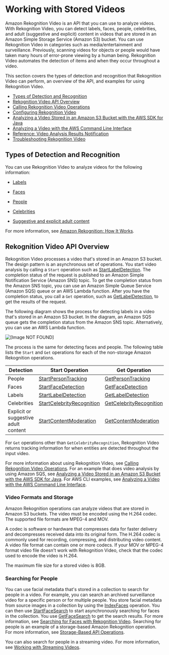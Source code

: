 # Working with Stored Videos<a name="video"></a>

Amazon Rekognition Video is an API that you can use to analyze videos\. With Rekognition Video, you can detect labels, faces, people, celebrities, and adult \(suggestive and explicit\) content in videos that are stored in an Amazon Simple Storage Service \(Amazon S3\) bucket\. You can use Rekognition Video in categories such as media/entertainment and surveillance\. Previously, scanning videos for objects or people would have taken many hours of error\-prone viewing by a human being\. Rekognition Video automates the detection of items and when they occur throughout a video\.

This section covers the types of detection and recognition that Rekognition Video can perform, an overview of the API, and examples for using Rekognition Video\.


+ [Types of Detection and Recognition](#video-recognition-types)
+ [Rekognition Video API Overview](#video-api-overview)
+ [Calling Rekognition Video Operations](api-video.md)
+ [Configuring Rekognition Video](api-video-roles.md)
+ [Analyzing a Video Stored in an Amazon S3 Bucket with the AWS SDK for Java](video-analyzing-with-sqs.md)
+ [Analyzing a Video with the AWS Command Line Interface](video-cli-commands.md)
+ [Reference: Video Analysis Results Notification](video-notification-payload.md)
+ [Troubleshooting Rekognition Video](video-troubleshooting.md)

## Types of Detection and Recognition<a name="video-recognition-types"></a>

You can use Rekognition Video to analyze videos for the following information:

+ [Labels](labels.md)

+ [Faces](faces.md)

+ [People](persons.md)

+ [Celebrities](celebrities.md)

+ [Suggestive and explicit adult content](moderation.md)

For more information, see [Amazon Rekognition: How It Works](how-it-works.md)\.

## Rekognition Video API Overview<a name="video-api-overview"></a>

Rekognition Video processes a video that's stored in an Amazon S3 bucket\. The design pattern is an asynchronous set of operations\. You start video analysis by calling a `Start` operation such as [StartLabelDetection](API_StartLabelDetection.md)\. The completion status of the request is published to an Amazon Simple Notification Service \(Amazon SNS\) topic\. To get the completion status from the Amazon SNS topic, you can use an Amazon Simple Queue Service \(Amazon SQS\) queue or an AWS Lambda function\. After you have the completion status, you call a `Get` operation, such as [GetLabelDetection](API_GetLabelDetection.md), to get the results of the request\. 

The following diagram shows the process for detecting labels in a video that's stored in an Amazon S3 bucket\. In the diagram, an Amazon SQS queue gets the completion status from the Amazon SNS topic\. Alternatively, you can use an AWS Lambda function\. 

![\[Image NOT FOUND\]](http://docs.aws.amazon.com/rekognition/latest/dg/images/VideoRekognition.png)

The process is the same for detecting faces and people\. The following table lists the `Start` and `Get` operations for each of the non\-storage Amazon Rekognition operations\.


| Detection | Start Operation | Get Operation | 
| --- | --- | --- | 
|  People  |  [StartPersonTracking](API_StartPersonTracking.md)  |  [GetPersonTracking](API_GetPersonTracking.md)  | 
|  Faces  |  [StartFaceDetection](API_StartFaceDetection.md)  |  [GetFaceDetection](API_GetFaceDetection.md)  | 
|  Labels  |  [StartLabelDetection](API_StartLabelDetection.md)  |  [GetLabelDetection](API_GetLabelDetection.md)  | 
|  Celebrities  |  [StartCelebrityRecognition](API_StartCelebrityRecognition.md)  |  [GetCelebrityRecognition](API_GetCelebrityRecognition.md)  | 
|  Explicit or suggestive adult content  |  [StartContentModeration](API_StartContentModeration.md)  |  [GetContentModeration](API_GetContentModeration.md)  | 

For `Get` operations other than `GetCelebrityRecognition`, Rekognition Video returns tracking information for when entities are detected throughout the input video\. 

For more information about using Rekognition Video, see [Calling Rekognition Video Operations](api-video.md)\. For an example that does video analysis by using Amazon SQS, see [Analyzing a Video Stored in an Amazon S3 Bucket with the AWS SDK for Java](video-analyzing-with-sqs.md)\. For AWS CLI examples, see [Analyzing a Video with the AWS Command Line Interface](video-cli-commands.md)\.

### Video Formats and Storage<a name="video-storage-formats"></a>

Amazon Rekognition operations can analyze videos that are stored in Amazon S3 buckets\. The video must be encoded using the H\.264 codec\. The supported file formats are MPEG\-4 and MOV\. 

A codec is software or hardware that compresses data for faster delivery and decompresses received data into its original form\. The H\.264 codec is commonly used for recording, compressing, and distributing video content\. A video file format can contain one or more codecs\. If your MOV or MPEG\-4 format video file doesn't work with Rekognition Video, check that the codec used to encode the video is H\.264\.

The maximum file size for a stored video is 8GB\.

### Searching for People<a name="video-searching-persons-overview"></a>

You can use facial metadata that's stored in a collection to search for people in a video\. For example, you can search an archived surveillance video for a specific person or for multiple people\. You store facial metadata from source images in a collection by using the [IndexFaces](API_IndexFaces.md) operation\. You can then use [StartFaceSearch](API_StartFaceSearch.md) to start asynchronously searching for faces in the collection\. You use [GetFaceSearch](API_GetFaceSearch.md) to get the search results\. For more information, see [Searching for Faces with Rekognition Video](collections-search-person.md)\. Searching for people is an example of a storage\-based Amazon Rekognition operation\. For more information, see [Storage\-Based API Operations](how-it-works-storage-non-storage.md#how-it-works-storage-based)\.

You can also search for people in a streaming video\. For more information, see [Working with Streaming Videos](streaming-video.md)\.